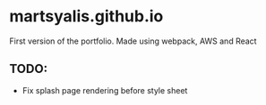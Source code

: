 # martsyalis.github.io

First version of the portfolio. Made using webpack, AWS and React

## TODO:
- Fix splash page rendering before style sheet


  
